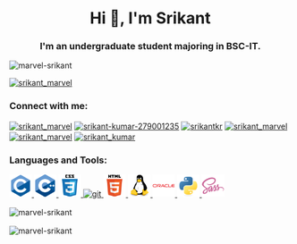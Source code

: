 <h1 align="center">Hi 👋, I'm Srikant</h1>
<h3 align="center">I'm an undergraduate student majoring in BSC-IT.</h3>

<p align="left"> <img src="https://komarev.com/ghpvc/?username=marvel-srikant&label=Profile%20views&color=0e75b6&style=flat" alt="marvel-srikant" /> </p>

<p align="left"> <a href="https://twitter.com/srikant_marvel" target="blank"><img src="https://img.shields.io/twitter/follow/srikant_marvel?logo=twitter&style=for-the-badge" alt="srikant_marvel" /></a> </p>

<h3 align="left">Connect with me:</h3>
<p align="left">
<a href="https://twitter.com/srikant_marvel" target="blank"><img align="center" src="https://raw.githubusercontent.com/rahuldkjain/github-profile-readme-generator/master/src/images/icons/Social/twitter.svg" alt="srikant_marvel" height="30" width="40" /></a>
<a href="https://linkedin.com/in/srikant-kumar-279001235" target="blank"><img align="center" src="https://raw.githubusercontent.com/rahuldkjain/github-profile-readme-generator/master/src/images/icons/Social/linked-in-alt.svg" alt="srikant-kumar-279001235" height="30" width="40" /></a>
<a href="https://kaggle.com/srikantkr" target="blank"><img align="center" src="https://raw.githubusercontent.com/rahuldkjain/github-profile-readme-generator/master/src/images/icons/Social/kaggle.svg" alt="srikantkr" height="30" width="40" /></a>
<a href="https://fb.com/srikant_marvel" target="blank"><img align="center" src="https://raw.githubusercontent.com/rahuldkjain/github-profile-readme-generator/master/src/images/icons/Social/facebook.svg" alt="srikant_marvel" height="30" width="40" /></a>
<a href="https://instagram.com/srikant_marvel" target="blank"><img align="center" src="https://raw.githubusercontent.com/rahuldkjain/github-profile-readme-generator/master/src/images/icons/Social/instagram.svg" alt="srikant_marvel" height="30" width="40" /></a>
<a href="https://www.codechef.com/users/srikant_kumar" target="blank"><img align="center" src="https://cdn.jsdelivr.net/npm/simple-icons@3.1.0/icons/codechef.svg" alt="srikant_kumar" height="30" width="40" /></a>
</p>

<h3 align="left">Languages and Tools:</h3>
<p align="left"> <a href="https://www.cprogramming.com/" target="_blank" rel="noreferrer"> <img src="https://raw.githubusercontent.com/devicons/devicon/master/icons/c/c-original.svg" alt="c" width="40" height="40"/> </a> <a href="https://www.w3schools.com/cpp/" target="_blank" rel="noreferrer"> <img src="https://raw.githubusercontent.com/devicons/devicon/master/icons/cplusplus/cplusplus-original.svg" alt="cplusplus" width="40" height="40"/> </a> <a href="https://www.w3schools.com/css/" target="_blank" rel="noreferrer"> <img src="https://raw.githubusercontent.com/devicons/devicon/master/icons/css3/css3-original-wordmark.svg" alt="css3" width="40" height="40"/> </a> <a href="https://git-scm.com/" target="_blank" rel="noreferrer"> <img src="https://www.vectorlogo.zone/logos/git-scm/git-scm-icon.svg" alt="git" width="40" height="40"/> </a> <a href="https://www.w3.org/html/" target="_blank" rel="noreferrer"> <img src="https://raw.githubusercontent.com/devicons/devicon/master/icons/html5/html5-original-wordmark.svg" alt="html5" width="40" height="40"/> </a> <a href="https://www.linux.org/" target="_blank" rel="noreferrer"> <img src="https://raw.githubusercontent.com/devicons/devicon/master/icons/linux/linux-original.svg" alt="linux" width="40" height="40"/> </a> <a href="https://www.oracle.com/" target="_blank" rel="noreferrer"> <img src="https://raw.githubusercontent.com/devicons/devicon/master/icons/oracle/oracle-original.svg" alt="oracle" width="40" height="40"/> </a> <a href="https://www.python.org" target="_blank" rel="noreferrer"> <img src="https://raw.githubusercontent.com/devicons/devicon/master/icons/python/python-original.svg" alt="python" width="40" height="40"/> </a> <a href="https://sass-lang.com" target="_blank" rel="noreferrer"> <img src="https://raw.githubusercontent.com/devicons/devicon/master/icons/sass/sass-original.svg" alt="sass" width="40" height="40"/> </a> </p>

<p><img align="center" src="https://github-readme-stats.vercel.app/api/top-langs?username=marvel-srikant&show_icons=true&locale=en&layout=compact" alt="marvel-srikant" /></p>

<p><img align="center" src="https://github-readme-streak-stats.herokuapp.com/?user=marvel-srikant&" alt="marvel-srikant" /></p>
